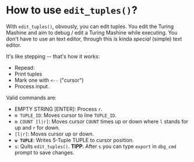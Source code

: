 How to use `edit_tuples()`? 
===========================

With `edit_tuples()`, obvously, you can edit tuples.
You edit the Turing Mashine and aim to debug / edit a Turing Mashine while executing. You don't have to use an text editor, through this is kinda *special* (simple) text editor.

It's like stepping -- that's how it works:

* Repead:
 * Print tuples
 * Mark one with `<--` ("cursor")
 * Process input.

Valid commands are:

* EMPTY STRING [ENTER]: Process `r`.
* `m TUPLE_ID`: Moves cursor to line `TUPLE_ID`.
* `m COUNT [l|r]`: Moves cursor `COUNT` times up or down where `l` stands for up and `r` for down.
* `[l|r]`: Moves cursor up or down.
* **`w TUPLE`**: Writes 5-Tuple TUPLE to cursor position.
* `s`: Quits `edit_tuples()`. **TIPP**: After `s` you can type `export` in `dbg_cmd` prompt to save changes.
